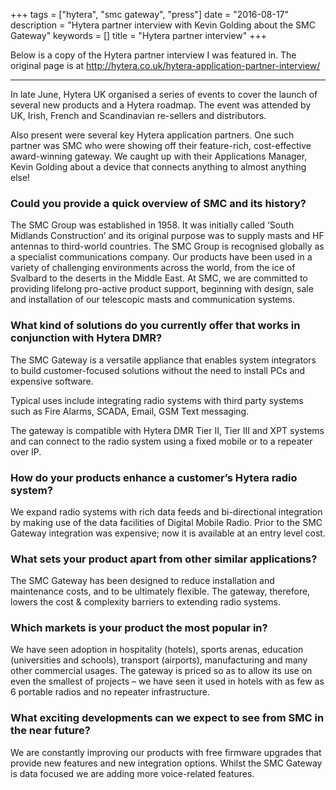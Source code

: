 +++
tags = ["hytera", "smc gateway", "press"]
date = "2016-08-17"
description = "Hytera partner interview with Kevin Golding about the SMC Gateway"
keywords = []
title = "Hytera partner interview"
+++

Below is a copy of the Hytera partner interview I was featured in. The original page is at
http://hytera.co.uk/hytera-application-partner-interview/
<!--more-->

---

In late June, Hytera UK organised a series of events to cover the launch of several new products and a Hytera roadmap.
The event was attended by UK, Irish, French and Scandinavian re-sellers and distributors.

Also present were several key Hytera application partners. One such partner was SMC who were showing off their
feature-rich, cost-effective award-winning gateway. We caught up with their Applications Manager, Kevin Golding
about a device that connects anything to almost anything else!

### Could you provide a quick overview of SMC and its history?

The SMC Group was established in 1958. It was initially called ‘South Midlands Construction’ and its original purpose
was to supply masts and HF antennas to third-world countries. The SMC Group is recognised globally as a specialist
communications company. Our products have been used in a variety of challenging environments across the world,
from the ice of Svalbard to the deserts in the Middle East. At SMC, we are committed to providing lifelong pro-active
product support, beginning with design, sale and installation of our telescopic masts and communication systems.

### What kind of solutions do you currently offer that works in conjunction with Hytera DMR?

The SMC Gateway is a versatile appliance that enables system integrators to build customer-focused solutions without
the need to install PCs and expensive software.

Typical uses include integrating radio systems with third party systems such as Fire Alarms, SCADA, Email,
GSM Text messaging.

The gateway is compatible with Hytera DMR Tier II, Tier III and XPT systems and can connect to the radio system using
a fixed mobile or to a repeater over IP.


### How do your products enhance a customer’s Hytera radio system?

We expand radio systems with rich data feeds and bi-directional integration by making use of the data facilities
of Digital Mobile Radio. Prior to the SMC Gateway integration was expensive; now it is available at an entry level cost.

### What sets your product apart from other similar applications?

The SMC Gateway has been designed to reduce installation and maintenance costs, and to be ultimately flexible.
The gateway, therefore, lowers the cost & complexity barriers to extending radio systems.

### Which markets is your product the most popular in?

We have seen adoption in hospitality (hotels), sports arenas, education (universities and schools),
transport (airports), manufacturing and many other commercial usages. The gateway is priced so as to allow its use on
even the smallest of projects – we have seen it used in hotels with as few as 6 portable radios
and no repeater infrastructure.

### What exciting developments can we expect to see from SMC in the near future?

We are constantly improving our products with free firmware upgrades that provide new features and new integration
options. Whilst the SMC Gateway is data focused we are adding more voice-related features.